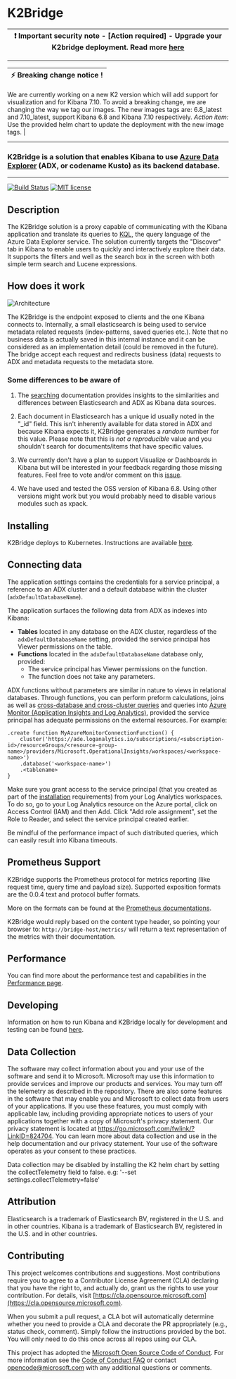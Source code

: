 # K2Bridge

| :exclamation: Important security note - [Action required] - Upgrade your K2bridge deployment. Read more [here](./docs/es6822.md) |
|----------------------------------------------------------------------------------------------------------------------------------|

---

| :zap: Breaking change notice ! |
|--------------------------------|

We are currently working on a new K2 version which will add support for visualization and for Kibana 7.10. To avoid a breaking change, we are changing the way we tag our images.
The new images tags are: 6.8_latest and 7.10_latest, support Kibana 6.8 and Kibana 7.10 respectively.
_Action item:_ Use the provided helm chart to update the deployment with the new image tags. |

---

### K2Bridge is a solution that enables Kibana to use [Azure Data Explorer](https://azure.microsoft.com/en-us/services/data-explorer/) (ADX, or codename Kusto) as its backend database.

---

[![Build Status](https://dev.azure.com/csedevil/Kibana-kusto-bridge/_apis/build/status/K2bridge-Dev-CICD?branchName=main)](https://dev.azure.com/csedevil/Kibana-kusto-bridge/_build/latest?definitionId=169&branchName=main)
[![MIT license](https://img.shields.io/badge/license-MIT-brightgreen.svg)](http://opensource.org/licenses/MIT)

## Description

The K2Bridge solution is a proxy capable of communicating with the Kibana application and translate its queries to [KQL](https://docs.microsoft.com/en-us/azure/kusto/query/), the query language of the Azure Data Explorer service.
The solution currently targets the "Discover" tab in Kibana to enable users to quickly and interactively explore their data. It supports the filters and well as the search box in the screen with both simple term search and Lucene expressions.

## How does it work

![Architecture](./docs/images/architecture.png)

The K2Bridge is the endpoint exposed to clients and the one Kibana connects to. Internally, a small elasticsearch is being used to service metadata related requests (index-patterns, saved queries etc.). Note that no business data is actually saved in this internal instance and it can be considered as an implementation detail (could be removed in the future).
The bridge accept each request and redirects business (data) requests to ADX and metadata requests to the metadata store.

### Some differences to be aware of

1. The [searching](./docs/searching.md) documentation provides insights to the similarities and differences between Elasticsearch and ADX as Kibana data sources.

1. Each document in Elasticsearch has a unique id usually noted in the "_id" field. This isn't inherently available for data stored in ADX and because Kibana expects it,
K2Bridge generates a *random* number for this value. Please note that this is *not a reproducible* value and you shouldn't search for documents/items that have specific values.

1. We currently don't have a plan to support Visualize or Dashboards in Kibana but will be interested in your feedback regarding those missing features. Feel free to vote and/or comment on this [issue](../../issues/3).

1. We have used and tested the OSS version of Kibana 6.8. Using other versions might work but you would probably need to disable various modules such as xpack.

## Installing

K2Bridge deploys to Kubernetes. Instructions are available [here](./docs/installation.md).

## Connecting data

The application settings contains the credentials for a service principal, a
reference to an ADX cluster and a default database within the cluster (`adxDefaultDatabaseName`).

The application surfaces the following data from ADX as indexes into Kibana:

* **Tables** located in any database on the ADX cluster, regardless of the `adxDefaultDatabaseName` setting, provided the service principal has Viewer permissions on the table.
* **Functions** located in the `adxDefaultDatabaseName` database only, provided:
  * The service principal has Viewer permissions on the function.
  * The function does not take any parameters.

ADX functions without parameters are similar in nature to views in relational databases.
Through functions, you can perform preform calculations, joins as well as [cross-database and cross-cluster queries](https://docs.microsoft.com/en-us/azure/kusto/query/cross-cluster-or-database-queries) and queries into [Azure Monitor (Application Insights and Log Analytics)](https://docs.microsoft.com/en-us/azure/data-explorer/query-monitor-data), provided the service principal has adequate permissions on the external resources.
For example:

```kql
.create function MyAzureMonitorConnectionFunction() {
    cluster('https://ade.loganalytics.io/subscriptions/<subscription-id>/resourceGroups/<resource-group-name>/providers/Microsoft.OperationalInsights/workspaces/<workspace-name>')
    .database('<workspace-name>')
    .<tablename>
}
```

Make sure you grant access to the service principal (that you created as part of the [installation](./docs/installation.md) requirements) from your Log Analytics workspaces.
To do so, go to your Log Analytics resource on the Azure portal, click on Access Control (IAM) and then Add. Click "Add role assignment", set the Role to Reader, and select the service principal created earlier.

Be mindful of the performance impact of such distributed queries, which can easily result into Kibana timeouts.

## Prometheus Support

K2Bridge supports the Prometheus protocol for metrics reporting (like request time, query time and payload size).
Supported exposition formats are the 0.0.4 text and protocol buffer formats.

More on the formats can be found at the [Prometheus documentations](https://prometheus.io/docs/instrumenting/exposition_formats/).

K2Bridge would reply based on the content type header, so pointing your browser to:
`http://bridge-host/metrics/` will return a text representation of the metrics with their documentation.

## Performance

You can find more about the performance test and capabilities in the [Performance page](/performance/Performance.md).

## Developing

Information on how to run Kibana and K2Bridge locally for development and testing can be found [here](./docs/development.md).

## Data Collection

The software may collect information about you and your use of the software and send it to Microsoft. Microsoft may use this information to provide services and improve our products and services. You may turn off the telemetry as described in the repository. There are also some features in the software that may enable you and Microsoft to collect data from users of your applications. If you use these features, you must comply with applicable law, including providing appropriate notices to users of your applications together with a copy of Microsoft's privacy statement. Our privacy statement is located at https://go.microsoft.com/fwlink/?LinkID=824704. You can learn more about data collection and use in the help documentation and our privacy statement. Your use of the software operates as your consent to these practices.

Data collection may be disabled by installing the K2 helm chart by setting the collectTelemetry field to false.
e.g: '--set settings.collectTelemetry=false'

## Attribution

Elasticsearch is a trademark of Elasticsearch BV, registered in the U.S. and in other countries.
Kibana is a trademark of Elasticsearch BV, registered in the U.S. and in other countries.

## Contributing

This project welcomes contributions and suggestions. Most contributions require you to agree to a Contributor License Agreement (CLA) declaring that you have the right to, and actually do, grant us the rights to use your contribution. For details, visit [https://cla.opensource.microsoft.com](https://cla.opensource.microsoft.com).

When you submit a pull request, a CLA bot will automatically determine whether you need to provide a CLA and decorate the PR appropriately (e.g., status check, comment). Simply follow the instructions provided by the bot. You will only need to do this once across all repos using our CLA.

This project has adopted the [Microsoft Open Source Code of Conduct](https://opensource.microsoft.com/codeofconduct/).
For more information see the [Code of Conduct FAQ](https://opensource.microsoft.com/codeofconduct/faq/) or contact [opencode@microsoft.com](mailto:opencode@microsoft.com) with any additional questions or comments.

